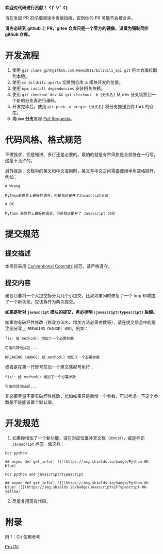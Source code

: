 **欢迎对代码进行贡献！ヾ(ﾟ∀ﾟゞ)**

请在发起 PR 前仔细阅读本贡献指南，否则你的 PR 可能不会被合并。

**请务必转到 github 上 PR，gitee 仓库只是一个官方的镜像，设置为强制同步 github 仓库。**

# 开发流程

1. 使用 `git clone git@github.com:Nemo2011/bilibili_api.git` 将本仓库拉取到本地。
2. 使用 `cd bilibili-api/ts` 切换到仓库 js 模块开发的位置。
3. 使用 `npm install dependencies` 安装相关依赖。
5. 使用 `git checkout dev && git checkout -b {分支名}` 从 dev 分支切换到一个新的分支再进行编码。
6. 开发完毕后，使用 `git push -u origin {分支名}` 将分支推送到你 fork 的仓库。
7. **向 `dev` 分支**发起 [Pull Requests](https://github.com/Nemo2011/bilibili_api/pulls)。


# 代码风格、格式规范

不做强求，但是缩进、多行还是必要的。最怕的就是有种风格是全部挤在一行写，这是不允许的。

另外就是，文档中的英文和中文混用时，英文与中文之间需要使用半角空格隔开，例如：

```
# Wrong

Python是世界上最好的语言，但是我还是开了Javascript分部

# OK

Python 是世界上最好的语言，但是我还是开了 Javascript 分部
```

# 提交规范

## 提交描述

本项目采用 [Conventional Commits](https://www.conventionalcommits.org/zh-hans/v1.0.0/) 规范，请严格遵守。

## 提交内容

建议尽量将一个大提交拆分为几个小提交，比如如果同时修复了一个 bug 和增加了一个新功能，应该拆开为两次提交。

**如果是针对 `javascript` 模块的提交，务必标明 `(javascript/typescript)` 后缀。**

如果你有破坏性修改（修改方法名、增加方法必需参数等），请在提交信息中的尾注部分写上 `BREAKING CHANGE: 说明`。例如：

```
fix: 给 method() 增加了一个必需参数

可选的其他描述...

BREAKING CHANGE: 给 method() 增加了一个必需参数
```

或者是在第一行冒号前加一个英文感叹号也行：

```
fix!: 给 method() 增加了一个必需参数

可选的其他描述...
```

非必要尽量不要有破坏性修改，比如如果只是新增一个参数，可以考虑一下这个参数是不是能设置个默认值。

# 开发规范

1. 如果你增加了一个新功能，请在对应位置补充文档（docs/），或是标识 `Javascript` 标签。像这样：

```
For python: 

## async def get_info() ![](https://img.shields.io/badge/Python-OK-blue)

For python and javascript/typescript

## async def get_info() ![](https://img.shields.io/badge/Python-OK-blue) ![](https://img.shields.io/badge/Javascript%2FTypescript-OK-yellow)

```

2. 尽量复用现有代码。

# 附录

附 1：Git 使用参考

[Pro Git](https://progit.cn/)

